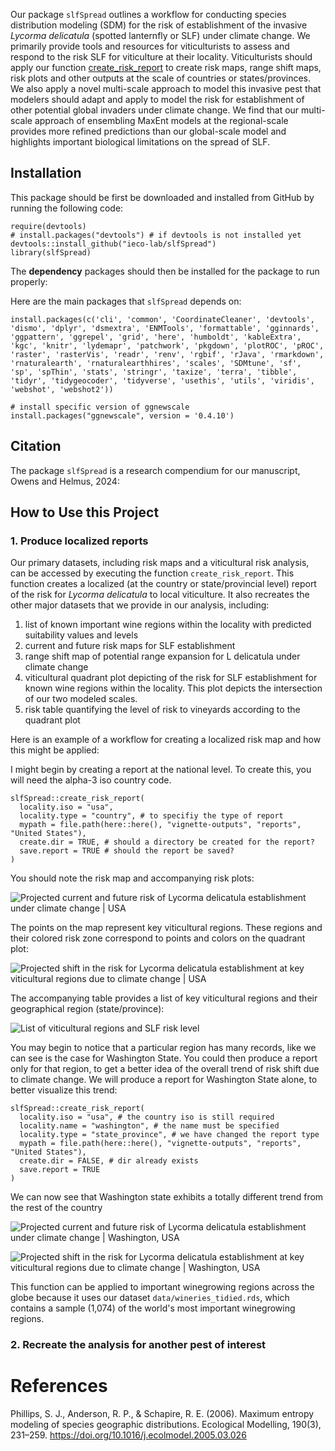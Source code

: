 Our package `slfSpread` outlines a workflow for conducting species distribution modeling (SDM) for the risk of establishment of the invasive *Lycorma delicatula* (spotted lanternfly or SLF) under climate change. We primarily provide tools and resources for viticulturists to assess and respond to the risk SLF for viticulture at their locality. Viticulturists should apply our function [create_risk_report](/ieco-lab/slfSpread/blob/master/R/create_risk_report.R) to create risk maps, range shift maps, risk plots and other outputs at the scale of countries or states/provinces. We also apply a novel multi-scale approach to model this invasive pest that modelers should adapt and apply to model the risk for establishment of other potential global invaders under climate change. We find that our multi-scale approach of ensembling MaxEnt models at the regional-scale provides more refined predictions than our global-scale model and highlights important biological limitations on the spread of SLF.

## Installation

This package should be first be downloaded and installed from GitHub by running the following code:

```
require(devtools)
# install.packages("devtools") # if devtools is not installed yet
devtools::install_github("ieco-lab/slfSpread")
library(slfSpread)
```

The **dependency** packages should then be installed for the package to run properly:

Here are the main packages that `slfSpread` depends on:

```
install.packages(c('cli', 'common', 'CoordinateCleaner', 'devtools', 'dismo', 'dplyr', 'dsmextra', 'ENMTools', 'formattable', 'gginnards', 'ggpattern', 'ggrepel', 'grid', 'here', 'humboldt', 'kableExtra', 'kgc', 'knitr', 'lydemapr', 'patchwork', 'pkgdown', 'plotROC', 'pROC', 'raster', 'rasterVis', 'readr', 'renv', 'rgbif', 'rJava', 'rmarkdown', 'rnaturalearth', 'rnaturalearthhires', 'scales', 'SDMtune', 'sf', 'sp', 'spThin', 'stats', 'stringr', 'taxize', 'terra', 'tibble', 'tidyr', 'tidygeocoder', 'tidyverse', 'usethis', 'utils', 'viridis', 'webshot', 'webshot2'))

# install specific version of ggnewscale
install.packages("ggnewscale", version = '0.4.10')
```

## Citation

The package `slfSpread` is a research compendium for our manuscript, Owens and Helmus, 2024:

<insert citation>

## How to Use this Project

### 1. Produce localized reports 

Our primary datasets, including risk maps and a viticultural risk analysis, can be accessed by executing the function `create_risk_report`. This function creates a localized (at the country or state/provincial level) report of the risk for *Lycorma delicatula* to local viticulture. It also recreates the other major datasets that we provide in our analysis, including:

1. list of known important wine regions within the locality with predicted suitability values and levels
2. current and future risk maps for SLF establishment
3. range shift map of potential range expansion for L delicatula under climate change
4. viticultural quadrant plot depicting of the risk for SLF establishment for known wine regions within the locality. This plot depicts the intersection of our two modeled scales.
5. risk table quantifying the level of risk to vineyards according to the quadrant plot

Here is an example of a workflow for creating a localized risk map and how this might be applied:

I might begin by creating a report at the national level. To create this, you will need the alpha-3 iso country code.

```
slfSpread::create_risk_report(
  locality.iso = "usa",
  locality.type = "country", # to specifiy the type of report
  mypath = file.path(here::here(), "vignette-outputs", "reports", "United States"),
  create.dir = TRUE, # should a directory be created for the report?
  save.report = TRUE # should the report be saved?
)
```

You should note the risk map and accompanying risk plots:

![Projected current and future risk of *Lycorma delicatula* establishment under climate change | USA](https://github.com/user-attachments/assets/641c6183-5357-4ef6-84ef-59d0a35d1b92)

The points on the map represent key viticultural regions. These regions and their colored risk zone correspond to points and colors on the quadrant plot:

![Projected shift in the risk for Lycorma delicatula establishment at key viticultural regions due to climate change | USA](https://github.com/user-attachments/assets/4ee16d43-68b6-40f2-a4db-d16f31a8ab11)

The accompanying table provides a list of key viticultural regions and their geographical region (state/province): 

![List of viticultural regions and SLF risk level](https://github.com/user-attachments/assets/6fa11e83-ae4c-4c26-8f93-adf45ff79a3b)

You may begin to notice that a particular region has many records, like we can see is the case for Washington State. You could then produce a report only for that region, to get a better idea of the overall trend of risk shift due to climate change. We will produce a report for Washington State alone, to better visualize this trend:

```
slfSpread::create_risk_report(
  locality.iso = "usa", # the country iso is still required
  locality.name = "washington", # the name must be specified
  locality.type = "state_province", # we have changed the report type
  mypath = file.path(here::here(), "vignette-outputs", "reports", "United States"),
  create.dir = FALSE, # dir already exists
  save.report = TRUE
)
```

We can now see that Washington state exhibits a totally different trend from the rest of the country

![Projected current and future risk of *Lycorma delicatula* establishment under climate change | Washington, USA](https://github.com/user-attachments/assets/767a60c1-ec5a-4e7c-a246-7a29fb478f81)

![Projected shift in the risk for Lycorma delicatula establishment at key viticultural regions due to climate change | Washington, USA](https://github.com/user-attachments/assets/cfea701c-1c10-46a0-96d7-889922f59f52)

This function can be applied to important winegrowing regions across the globe because it uses our dataset `data/wineries_tidied.rds`, which contains a sample (1,074) of the world's most important winegrowing regions.

### 2. Recreate the analysis for another pest of interest



# References

Phillips, S. J., Anderson, R. P., & Schapire, R. E. (2006). Maximum entropy modeling of species geographic distributions. Ecological Modelling, 190(3), 231–259. https://doi.org/10.1016/j.ecolmodel.2005.03.026


